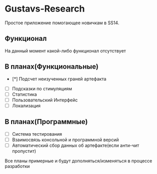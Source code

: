 # Gustavs-Research
Простое приложение помогающее новичкам в SS14.

## Функционал
На данный момент какой-либо функционал отсутствует

## В планах(Функциональные)
- [*] Подсчет неизученных граней артефакта
- [ ] Подсказки по стимуляциям
- [ ] Статистика
- [ ] Пользовательский Интерфейс
- [ ] Локализация
## В планах(Программные)
- [ ] Система тестирования
- [ ] Взаимосвязь консольной и программной версий
- [ ] Автоматический сбор данных об артефакте(если анти-чит пропустит)

Все планы примерные и будут дополняться/изменяться в процессе разработки
